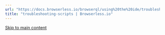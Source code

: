 ```yaml
---
url: "https://docs.browserless.io/browserql/using%20the%20ide/troubleshooting-scripts"
title: "troubleshooting-scripts | Browserless.io"
---
```


[Skip to main content](https://docs.browserless.io/browserql/using%20the%20ide/troubleshooting-scripts#__docusaurus_skipToContent_fallback)